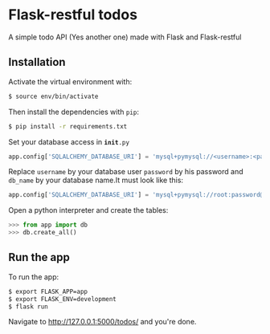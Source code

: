 # Flask-restful todos

A simple todo API (Yes another one) made with Flask and Flask-restful

## Installation

Activate the virtual environment with:

```bash
$ source env/bin/activate
```

Then install the dependencies with ``pip``:

```bash
$ pip install -r requirements.txt
```

Set your database access in <code>__init__.py</code>

```python
app.config['SQLALCHEMY_DATABASE_URI'] = 'mysql+pymysql://<username>:<password>@localhost:3306/<db_name>'
```

Replace <code>username</code> by your database user <code>password</code> by his password and <code>db_name</code> by your database name.It must look like this:

```python
app.config['SQLALCHEMY_DATABASE_URI'] = 'mysql+pymysql://root:password@localhost:3306/db'
```

Open a python interpreter and create the tables:

```python
>>> from app import db
>>> db.create_all()
```

## Run the app

To run the app:

```bash
$ export FLASK_APP=app
$ export FLASK_ENV=development
$ flask run
```

Navigate to http://127.0.0.1:5000/todos/ and you're done.
